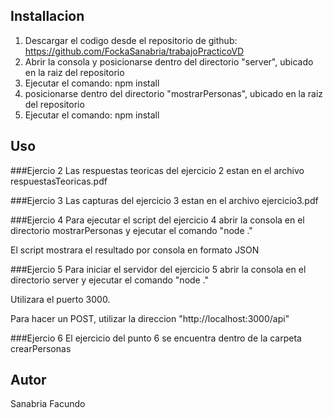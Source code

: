 

## Installacion


1. Descargar el codigo desde el repositorio de github: https://github.com/FockaSanabria/trabajoPracticoVD
2. Abrir la consola y posicionarse dentro del directorio "server", ubicado en la raiz del repositorio
3. Ejecutar el comando: npm install 
4. posicionarse dentro del directorio "mostrarPersonas", ubicado en la raiz del repositorio
5. Ejecutar el comando: npm install 



## Uso

###Ejercio 2
Las respuestas teoricas del ejercicio 2 estan en el archivo respuestasTeoricas.pdf

###Ejercio 3
Las capturas del ejercicio 3 estan en el archivo ejercicio3.pdf

###Ejercio 4
Para ejecutar el script del ejercicio 4 abrir la consola en el directorio mostrarPersonas y ejecutar el comando "node ."

El script mostrara el resultado por consola en formato JSON

###Ejercio 5
Para iniciar el servidor del ejercicio 5 abrir la consola en el directorio server y ejecutar el comando "node ."

Utilizara el puerto 3000.

Para hacer un POST, utilizar la direccion "http://localhost:3000/api"

###Ejercio 6
El ejercicio del punto 6 se encuentra dentro de la carpeta crearPersonas


## Autor

Sanabria Facundo